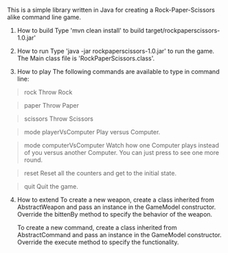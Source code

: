 This is a simple library written in Java for creating a Rock-Paper-Scissors alike command line game.

1. How to build
    Type 'mvn clean install' to build target/rockpaperscissors-1.0.jar'

2. How to run
    Type 'java -jar rockpaperscissors-1.0.jar' to run the game.
The Main class file is 'RockPaperScissors.class'.

3. How to play
    The following commands are available to type in command line:

> rock
    Throw Rock

> paper
    Throw Paper

> scissors
    Throw Scissors

> mode playerVsComputer
    Play versus Computer.

> mode computerVsComputer
    Watch how one Computer plays instead of you versus another Computer. You can just press <Enter> to see one more round.

> reset
    Reset all the counters and get to the initial state. 

> quit
 Quit the game.

4. How to extend
    To create a new weapon, create a class inherited from AbstractWeapon and pass an instance in the GameModel constructor. Override the bittenBy method
to specify the behavior of the weapon.

    To create a new command, create a class inherited from AbstractCommand and pass an instance in the GameModel constructor. Override the execute method
to specify the functionality.

